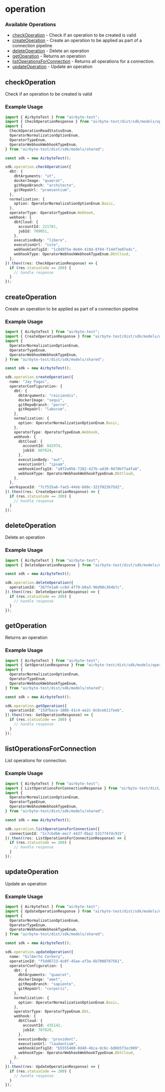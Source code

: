 # operation

### Available Operations

* [checkOperation](#checkoperation) - Check if an operation to be created is valid
* [createOperation](#createoperation) - Create an operation to be applied as part of a connection pipeline
* [deleteOperation](#deleteoperation) - Delete an operation
* [getOperation](#getoperation) - Returns an operation
* [listOperationsForConnection](#listoperationsforconnection) - Returns all operations for a connection.
* [updateOperation](#updateoperation) - Update an operation

## checkOperation

Check if an operation to be created is valid

### Example Usage

```typescript
import { AirbyteTest } from "airbyte-test";
import { CheckOperationResponse } from "airbyte-test/dist/sdk/models/operations";
import {
  CheckOperationReadStatusEnum,
  OperatorNormalizationOptionEnum,
  OperatorTypeEnum,
  OperatorWebhookWebhookTypeEnum,
} from "airbyte-test/dist/sdk/models/shared";

const sdk = new AirbyteTest();

sdk.operation.checkOperation({
  dbt: {
    dbtArguments: "ut",
    dockerImage: "quaerat",
    gitRepoBranch: "architecto",
    gitRepoUrl: "praesentium",
  },
  normalization: {
    option: OperatorNormalizationOptionEnum.Basic,
  },
  operatorType: OperatorTypeEnum.Webhook,
  webhook: {
    dbtCloud: {
      accountId: 221781,
      jobId: 709051,
    },
    executionBody: "libero",
    executionUrl: "iste",
    webhookConfigId: "1c8d975e-0e84-419d-8f84-f144f3e07edc",
    webhookType: OperatorWebhookWebhookTypeEnum.DbtCloud,
  },
}).then((res: CheckOperationResponse) => {
  if (res.statusCode == 200) {
    // handle response
  }
});
```

## createOperation

Create an operation to be applied as part of a connection pipeline

### Example Usage

```typescript
import { AirbyteTest } from "airbyte-test";
import { CreateOperationResponse } from "airbyte-test/dist/sdk/models/operations";
import {
  OperatorNormalizationOptionEnum,
  OperatorTypeEnum,
  OperatorWebhookWebhookTypeEnum,
} from "airbyte-test/dist/sdk/models/shared";

const sdk = new AirbyteTest();

sdk.operation.createOperation({
  name: "Jay Pagac",
  operatorConfiguration: {
    dbt: {
      dbtArguments: "reiciendis",
      dockerImage: "sequi",
      gitRepoBranch: "porro",
      gitRepoUrl: "laborum",
    },
    normalization: {
      option: OperatorNormalizationOptionEnum.Basic,
    },
    operatorType: OperatorTypeEnum.Webhook,
    webhook: {
      dbtCloud: {
        accountId: 842974,
        jobId: 607624,
      },
      executionBody: "aut",
      executionUrl: "ipsam",
      webhookConfigId: "a972e056-7282-427b-ad30-9470bf7a4fa8",
      webhookType: OperatorWebhookWebhookTypeEnum.DbtCloud,
    },
  },
  workspaceId: "7cf535a6-fae5-44eb-b60c-321f023b75d2",
}).then((res: CreateOperationResponse) => {
  if (res.statusCode == 200) {
    // handle response
  }
});
```

## deleteOperation

Delete an operation

### Example Usage

```typescript
import { AirbyteTest } from "airbyte-test";
import { DeleteOperationResponse } from "airbyte-test/dist/sdk/models/operations";

const sdk = new AirbyteTest();

sdk.operation.deleteOperation({
  operationId: "367fe1a0-cc8d-4f79-b0a3-96d90c364b7c",
}).then((res: DeleteOperationResponse) => {
  if (res.statusCode == 200) {
    // handle response
  }
});
```

## getOperation

Returns an operation

### Example Usage

```typescript
import { AirbyteTest } from "airbyte-test";
import { GetOperationResponse } from "airbyte-test/dist/sdk/models/operations";
import {
  OperatorNormalizationOptionEnum,
  OperatorTypeEnum,
  OperatorWebhookWebhookTypeEnum,
} from "airbyte-test/dist/sdk/models/shared";

const sdk = new AirbyteTest();

sdk.operation.getOperation({
  operationId: "15dfbace-188b-41c4-ae2c-8c6ce611feeb",
}).then((res: GetOperationResponse) => {
  if (res.statusCode == 200) {
    // handle response
  }
});
```

## listOperationsForConnection

List operations for connection.

### Example Usage

```typescript
import { AirbyteTest } from "airbyte-test";
import { ListOperationsForConnectionResponse } from "airbyte-test/dist/sdk/models/operations";
import {
  OperatorNormalizationOptionEnum,
  OperatorTypeEnum,
  OperatorWebhookWebhookTypeEnum,
} from "airbyte-test/dist/sdk/models/shared";

const sdk = new AirbyteTest();

sdk.operation.listOperationsForConnection({
  connectionId: "1c7cbdb6-eec7-4437-8ba2-5317747dc915",
}).then((res: ListOperationsForConnectionResponse) => {
  if (res.statusCode == 200) {
    // handle response
  }
});
```

## updateOperation

Update an operation

### Example Usage

```typescript
import { AirbyteTest } from "airbyte-test";
import { UpdateOperationResponse } from "airbyte-test/dist/sdk/models/operations";
import {
  OperatorNormalizationOptionEnum,
  OperatorTypeEnum,
  OperatorWebhookWebhookTypeEnum,
} from "airbyte-test/dist/sdk/models/shared";

const sdk = new AirbyteTest();

sdk.operation.updateOperation({
  name: "Gilberto Corkery",
  operationId: "f5dd6723-dc0f-45ae-af3a-6b7008787561",
  operatorConfiguration: {
    dbt: {
      dbtArguments: "quaerat",
      dockerImage: "amet",
      gitRepoBranch: "sapiente",
      gitRepoUrl: "corporis",
    },
    normalization: {
      option: OperatorNormalizationOptionEnum.Basic,
    },
    operatorType: OperatorTypeEnum.Dbt,
    webhook: {
      dbtCloud: {
        accountId: 435142,
        jobId: 787629,
      },
      executionBody: "provident",
      executionUrl: "laudantium",
      webhookConfigId: "b5555408-0d40-4bca-8c6c-bd6b5f3ec909",
      webhookType: OperatorWebhookWebhookTypeEnum.DbtCloud,
    },
  },
}).then((res: UpdateOperationResponse) => {
  if (res.statusCode == 200) {
    // handle response
  }
});
```
